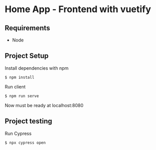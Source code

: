 # Home App - Frontend with vuetify

## Requirements
- Node

## Project Setup
Install dependencies with npm
```
$ npm install
```
Run client
```
$ npm run serve
```
Now must be ready at localhost:8080
## Project testing
Run Cypress
```
$ npx cypress open
```
